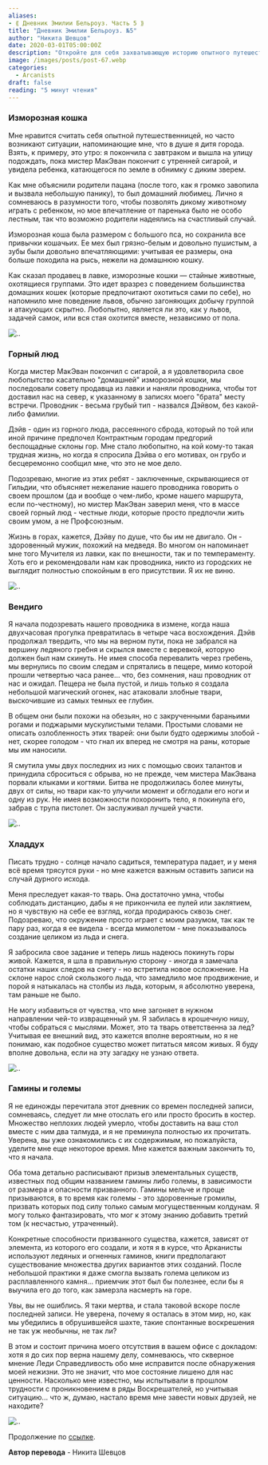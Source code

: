```yaml
---
aliases: 
- ⟪ Дневник Эмилии Бельроуз. Часть 5 ⟫
title: "Дневник Эмилии Бельроуз. №5"
author: "Никита Шевцов"
date: 2020-03-01T05:00:00Z
description: "Откройте для себя захватывающую историю опытного путешественника, который встречает ребенка, обнимающего дикого зверя посреди города. Несмотря на заверения родителей, что существо является любимым питомцем, возникают сомнения в целесообразности разрешения дикому животному играть с ребенком.  Читайте дальше, чтобы узнать, ведет ли снежный кот львицу, охотясь в одиночку или со своей стаей, и разгадайте тайны этого очаровательного существа. | мистический рассказ"
image: /images/posts/post-67.webp
categories:
  - Arcanists
draft: false
reading: "5 минут чтения"
---
```


### Изморозная кошка

Мне нравится считать себя опытной путешественницей, но часто возникают ситуации, напоминающие мне, что в душе я дитя города. Взять, к примеру, это утро: я покончила с завтраком и вышла на улицу подождать, пока мистер МакЭван покончит с утренней сигарой, и увидела ребенка, катающегося по земле в обнимку с диким зверем.

Как мне объяснили родители пацана (после того, как я громко завопила и вызвала небольшую панику), то был домашний любимец. Лично я сомневаюсь в разумности того, чтобы позволять дикому животному играть с ребенком, но мое впечатление от паренька было не особо лестным, так что возможно родители надеялись на счастливый случай.

Изморозная коша была размером с большого пса, но сохранила все привычки кошачьих. Ее мех был грязно-белым и довольно пушистым, а зубы были довольно впечатляющими: учитывая ее размеры, она больше походила на рысь, нежели на домашнюю кошку.

Как сказал продавец в лавке, изморозные кошки — стайные животные, охотящиеся группами. Это идет вразрез с поведением большинства домашних кошек (которые предпочитают охотиться сами по себе), но напомнило мне поведение львов, обычно загоняющих добычу группой и атакующих скрытно. Любопытно, является ли это, как у львов, задачей самок, или вся стая охотится вместе, независимо от пола.

![..](/images/posts/post-59_img1.webp)


### Горный люд

Когда мистер МакЭван покончил с сигарой, а я удовлетворила свое любопытство касательно "домашней" изморозной кошки, мы последовали совету продавца из лавки и наняли проводника, чтобы тот доставил нас на север, к указанному в записях моего "брата" месту встречи. Проводник - весьма грубый тип - назвался Дэйвом, без какой-либо фамилии.

Дэйв - один из горного люда, рассеянного сброда, который по той или иной причине предпочел Контрактным городам предгорий беспощадные склоны гор. Мне стало любопытно, на кой кому-то такая трудная жизнь, но когда я спросила Дэйва о его мотивах, он грубо и бесцеремонно сообщил мне, что это не мое дело.

Подозреваю, многие из этих ребят - заключенные, скрывающиеся от Гильдии, что объясняет нежелание нашего проводника говорить о своем прошлом (да и вообще о чем-либо, кроме нашего маршрута, если по-честному), но мистер МакЭван заверил меня, что в массе своей горный люд - честные люди, которые просто предпочли жить своим умом, а не Профсоюзным.

Жизнь в горах, кажется, Дэйву по душе, что бы им не двигало. Он - здоровенный мужик, похожий на медведя. Во многом он напоминает мне того Мучителя из лавки, как по внешности, так и по темпераменту. Хоть его и рекомендовали нам как проводника, никто из городских не выглядит полностью спокойным в его присутствии. Я их не виню.

![..](/images/posts/post-59_img2.webp)


### Вендиго

Я начала подозревать нашего проводника в измене, когда наша двухчасовая прогулка превратилась в четыре часа восхождения. Дэйв продолжал твердить, что мы на верном пути, пока не забрался на вершину ледяного гребня и скрылся вместе с веревкой, которую должен был нам скинуть. Не имея способа перевалить через гребень, мы вернулись по своим следам и спрятались в пещере, мимо которой прошли четвертью часа ранее... что, без сомнения, наш проводник от нас и ожидал. Пещера не была пустой, и лишь только я создала небольшой магический огонек, нас атаковали злобные твари, выскочившие из самых темных ее глубин.

В общем они были похожи на обезьян, но с закрученными бараньими рогами и поджарыми мускулистыми телами. Простыми словами не описать озлобленность этих тварей: они были будто одержимы злобой - нет, скорее голодом - что гнал их вперед не смотря на раны, которые мы им наносили.

Я смутила умы двух последних из них с помощью своих талантов и принудила сброситься с обрыва, но не прежде, чем мистера МакЭвана порвали клыками и когтями. Битва не продолжилась более минуты, двух от силы, но твари как-то улучили момент и обглодали его ноги и одну из рук. Не имея возможности похоронить тело, я покинула его, забрав с трупа пистолет. Он заслуживал лучшей участи.

![..](/images/posts/post-59_img3.webp)


### Хладдух

Писать трудно - солнце начало садиться, температура падает, и у меня всё время трясутся руки - но мне кажется важным оставить записи на случай дурного исхода.

Меня преследует какая-то тварь. Она достаточно умна, чтобы соблюдать дистанцию, дабы я не прикончила ее пулей или заклятием, но я чувствую на себе ее взгляд, когда продираюсь сквозь снег. Подозреваю, что окружение просто играет с моим разумом, так как те пару раз, когда я ее видела - всегда мимолетом - мне показывалось создание целиком из льда и снега.

Я забросила свое задание и теперь лишь надеюсь покинуть горы живой. Кажется, я шла в правильную сторону - иногда я замечала остатки наших следов на снегу - но встретила новое осложнение. На склоне нарос слой скользкого льда, что замедлило мое продвижение, и порой я натыкалась на столбы из льда, которым, я абсолютно уверена, там раньше не было.

Не могу избавиться от чувства, что мне загоняет в нужном направлении чей-то извращенный ум. Я забилась в крошечную нишу, чтобы собраться с мыслями. Может, это та тварь ответственна за лед? Учитывая ее внешний вид, это кажется вполне вероятным, но я не понимаю, как подобное существо может питаться мясом живых. Я буду вполне довольна, если на эту загадку не узнаю ответа.

![..](/images/posts/post-59_img4.webp)


### Гамины и големы

Я не единожды перечитала этот дневник со времен последней записи, сомневаясь, следует ли мне отослать его или просто бросить в костер. Множество неплохих людей умерло, чтобы доставить на ваш стол вместе с ним два талмуда, и я не преминула полностью их прочитать. Уверена, вы уже ознакомились с их содержимым, но пожалуйста, уделите мне еще некоторое время. Мне кажется важным закончить то, что я начала.

Оба тома детально расписывают призыв элементальных существ, известных под общим названием гамины либо големы, в зависимости от размера и опасности призванного. Гамины мельче и проще призываются, в то время как големы - это здоровенные громилы, призвать которых под силу только самым могущественным колдунам. Я могу только фантазировать, что мог к этому знанию добавить третий том (к несчастью, утраченный).

Конкретные способности призванного существа, кажется, зависят от элемента, из которого его создали, и хотя я в курсе, что Арканисты используют ледяных и огненных гаминов, книги предполагают существование множества других вариантов этих созданий. После небольшой практики я даже смогла вызвать голема целиком из расплавленного камня... приемчик этот был бы полезнее, если бы я выучила его до того, как замерзла насмерть на горе.

Увы, вы не ошиблись. Я таки мертва, и стала таковой вскоре после последней записи. Не уверена, почему я осталась в этом мир, но, как мы убедились в обрушившейся шахте, такие спонтанные воскрешения не так уж необычны, не так ли?

В этом и состоит причина моего отсутствия в вашем офисе с докладом: хотя я до сих пор верна нашему делу, сомневаюсь, что скверное мнение Леди Справедливость обо мне исправится после обнаружения моей нежизни. Это не значит, что мое состояние лишено для нас ценности. Насколько мне известно, мы испытывали в прошлом трудности с проникновением в ряды Воскрешателей, но учитывая ситуацию... что ж, думаю, настало время мне завести новых друзей, не находите?

![..](/images/posts/post-59_img5.webp)


Продолжение по [ссылке](http://malifaux.vercel.app/posts/post-60).


**Автор перевода** - Никита Шевцов

